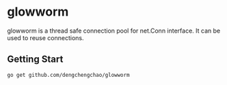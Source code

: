 # glowworm
glowworm is a thread safe connection pool for net.Conn interface. It can be used to reuse connections.

## Getting Start

```shell
go get github.com/dengchengchao/glowworm
```

